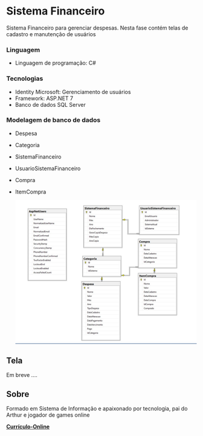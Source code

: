 # Sistema Financeiro

Sistema Financeiro para gerenciar despesas. Nesta fase contém telas de cadastro e manutenção de usuários 

### Linguagem
- Linguagem de programação: C#

### Tecnologias
- Identity Microsoft: Gerenciamento de usuários
- Framework: ASP.NET 7
- Banco de dados SQL Server

### Modelagem de banco de dados
- Despesa
- Categoria
- SistemaFinanceiro
-	UsuarioSistemaFinanceiro
- Compra
- ItemCompra
  
  ![Tela](https://github.com/Wesley-Silva/Financeiro-API/blob/master/WebApi/Imagens/Tabelas-armazenamento.jpg)


## Tela

Em breve ....

## Sobre

Formado em Sistema de Informação e apaixonado por tecnologia, pai do Arthur e jogador de games online

**[Currículo-Online](https://wesleysilva.netlify.app/?target=_blank)**
